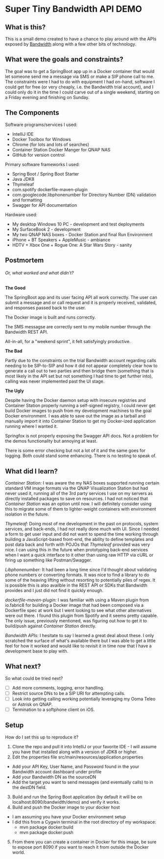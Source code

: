 # Super Tiny Bandwidth API DEMO

## What is this?

This is a small demo created to have a chance to play around with the APIs exposed by [Bandwidth](https://bandwidth.com) 
along with a few other bits of technology.

## What were the goals and constraints?

The goal was to get a SpringBoot app up in a Docker container that would let someone send me a message via SMS or make a 
SIP phone call to me. The constraints were I had to do with equipment I had on-hand, software I could get for free (or
very cheaply, i.e. the Bandwidth trial account), and I could only do it in the time I could carve out of a single weekend,
starting on a Friday evening and finishing on Sunday.

## The Components

Software programs/services I used:
- IntelliJ IDE
- Docker Toolbox for Windows
- Chrome (for lots and lots of searches)
- Container Station Docker Manger for QNAP NAS
- GitHub for version control

Primary software frameworks I used:
- Spring Boot / Spring Boot Starter
- Java JDK8
- Thymeleaf
- com.spotify dockerfile-maven-plugin
- com.googlecode.libphonenumber for Directory Number (DN) validation and formatting 
- Swagger for API documentation

Hardware used:
- My desktop Windows 10 PC - development and test deployments
- My SurfaceBook 2 - development
- My two QNAP NAS boxes - Docker Station and final Run Environment
- iPhone + BT Speakers + AppleMusic - ambiance
- HDTV + Xbox One + Rogue One: A Star Wars Story - sanity

## Postmortem
###### Or, what worked and what didn't?

**The Good**

The SpringBoot app and its user facing API all work correctly. The user can submit a message and or call request and
it is properly received, validated, and responses passed back to the user.

The Docker image is built and runs correctly.

The SMS messagse are correctly sent to my mobile number through the Bandwidth REST API.

All-in-all, for a "weekend sprint", it felt satisfyingly productive. 

**The Bad**

Partly due to the constraints on the trial Bandwidth account regarding calls needing to be SIP-to-SIP and how it did not
appear completely clear how to generate a call out to two parties and then bridge them (something that is most likely 
in the API set but not something I had time to get further into), calling was never implemented past the UI stage.

**The Ugly**

Despite having the Docker daemon setup with insecure registries and Container Station properly running a self-signed 
registry, I could never get build Docker images to push from my development machines to the goal Docker environment. I 
was able to save out the image as a tarball and manually import it into Container Station to get my Docker-ized 
application running where I wanted it.

Springfox is not properly exposing the Swagger API docs. Not a problem for the demos functionality but annoying at least.

There is some error checking but not a lot of it and the same goes for logging. Both could stand some enhancing. There 
is no testing to speak of.

## What did I learn?

*Container Station:* I was aware the my NAS boxes supported running certain standard VM image formats via the QNAP Visualization 
Station but had never used it, running all of the 3rd party services I use on my servers as directly installed packages to save
on resources. I had not noticed that *Container Station* was an option until now. I will definitely consider using this 
to migrate some of them to lighter-weight containers with environment isolation in the future.

*Thymeleaf:* Doing most of me development in the past on protocols, system services, and back-ends, I had not really done
much with UI. Since I needed a form to get user input and did not want to spend the time working through building a 
JavaScript-based front-end, the ability to define templates and post data back and forth with POJOs that *Thymeleaf* 
provided was very nice. I can using this in the future when prototyping back-end services when I want a quick interface
to it other than using raw HTTP via cURL or firing up something like Postman/Swagger.

*Libphonenumber:* It had been a long time since I'd thought about validating phone numbers or converting formats. It was 
nice to find a library to do some of the heaving lifting without resorting to potentially piles of regex. It is possible this is
also availble in the REST API or SDKs that Bandwidth provides and I just did not find it quickly enough.

*dockerfile-maven-plugin:* I was familiar with using a Maven plugin from io.fabric8 for building a Docker image that had
been composed via a Dockerfile spec at work but I went looking to see what other alternatives were out there. I found
this plugin from Spotify and it seems pretty capable. The only issue, previously mentioned, was figuring out how to get
it to build/push against *Container Station* directly.

*Bandwidth APIs:* I hesitate to say I learned a great deal about these. I only scratched the surface of what's available
there but I was able to get a little feel for how it worked and would like to revisit it in time now that I have a development
base to play with.

## What next?

So what could be tried next?

- [ ] Add more comments, logging, error handling.
- [ ] Restrict source DNs to be a SIP URI for attempting calls.
- [ ] Look into getting calling working potentially leveraging my Ooma Teleo or Astrisk on QNAP.
- [ ] Termination to a softphone client on iOS.     
  
## Setup

How do I set this up to reproduce it?

1. Clone the repo and pull it into IntelliJ or your favorite IDE - I will assume you have that installed along with a version of JDK8 or higher.
2. Edit the properties file src/main/resources/application.properties
  - Add your API Key, User Name, and Password found in the your Bandwidth account dashboard under profile
  - Add your Bandwidth DN as the sourceDN
  - Add the target you want to send messages (and eventually calls) to in the destDN field.
3. Build and run the Spring Boot application (by default it will be on localhost:8090/bandwidth/demo) and verify it works.
4. Build and push the Docker image to your docker host
  - I am assuming you have your Docker environment setup
  - I did this from a Cygwin terminal in the root directory of my workspace:
    - mvn package docker:build
    - mvn package docker:push
5. From there you can create a container in Docker for this image, be sure to expose port 8090 if you want to reach it from outside the Docker world.

